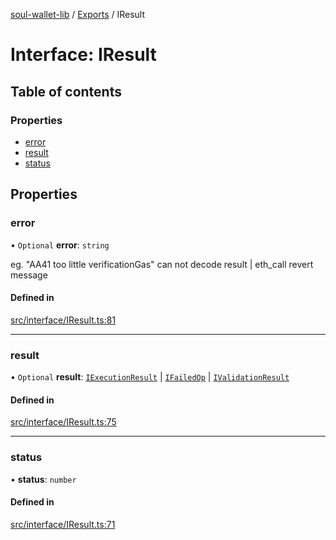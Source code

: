 [soul-wallet-lib](../README.md) / [Exports](../modules.md) / IResult

# Interface: IResult

## Table of contents

### Properties

- [error](IResult.md#error)
- [result](IResult.md#result)
- [status](IResult.md#status)

## Properties

### error

• `Optional` **error**: `string`

eg. "AA41 too little verificationGas" 
can not decode result | eth_call revert message

#### Defined in

[src/interface/IResult.ts:81](https://github.com/zhangshengjie/soulwalletlib/blob/93d2029/src/interface/IResult.ts#L81)

___

### result

• `Optional` **result**: [`IExecutionResult`](IExecutionResult.md) \| [`IFailedOp`](IFailedOp.md) \| [`IValidationResult`](IValidationResult.md)

#### Defined in

[src/interface/IResult.ts:75](https://github.com/zhangshengjie/soulwalletlib/blob/93d2029/src/interface/IResult.ts#L75)

___

### status

• **status**: `number`

#### Defined in

[src/interface/IResult.ts:71](https://github.com/zhangshengjie/soulwalletlib/blob/93d2029/src/interface/IResult.ts#L71)
